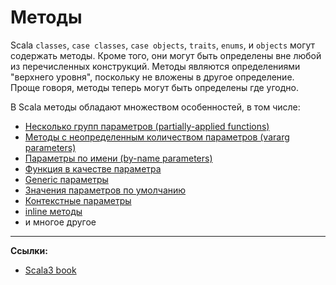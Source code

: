 # Методы

Scala `classes`, `case classes`, `case objects`, `traits`, `enums`, и `objects` могут содержать методы.
Кроме того, они могут быть определены вне любой из перечисленных конструкций.
Методы являются определениями "верхнего уровня", поскольку не вложены в другое определение. 
Проще говоря, методы теперь могут быть определены где угодно.

В Scala методы обладают множеством особенностей, в том числе:
- [Несколько групп параметров (partially-applied functions)](methods/partially-applied-functions)
- [Методы с неопределенным количеством параметров (vararg parameters)](methods/vararg-parameters)
- [Параметры по имени (by-name parameters)](methods/by-name-parameter)
- [Функция в качестве параметра](functions)
- [Generic параметры](methods/generic-parameter)
- [Значения параметров по умолчанию](methods/default-parameters)
- [Контекстные параметры](abstractions/ca-using)
- [inline методы](metaprogramming/inline)
- и многое другое

---

**Ссылки:**
- [Scala3 book](https://docs.scala-lang.org/scala3/book/methods-intro.html)
